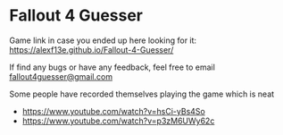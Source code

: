 # Fallout 4 Guesser

Game link in case you ended up here looking for it: https://alexf13e.github.io/Fallout-4-Guesser/

If find any bugs or have any feedback, feel free to email fallout4guesser@gmail.com

Some people have recorded themselves playing the game which is neat
* https://www.youtube.com/watch?v=hsCi-yBs4So
* https://www.youtube.com/watch?v=p3zM6UWy62c